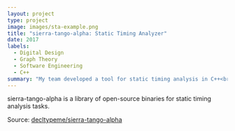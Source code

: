 ```yaml
---
layout: project
type: project
image: images/sta-example.png
title: "sierra-tango-alpha: Static Timing Analyzer"
date: 2017
labels:
  - Digital Design
  - Graph Theory
  - Software Engineering
  - C++
summary: "My team developed a tool for static timing analysis in C++<br/>Source: <a href='https://github.com/decltypeme/sierra-tango-alpha'><i class='large github icon'></i>decltypeme/sierra-tango-alpha</a>"
---
```


sierra-tango-alpha is a library of open-source binaries for static timing analysis tasks.

Source: <a href="https://github.com/decltypeme/sierra-tango-alpha"><i class="large github icon"></i>decltypeme/sierra-tango-alpha</a>
